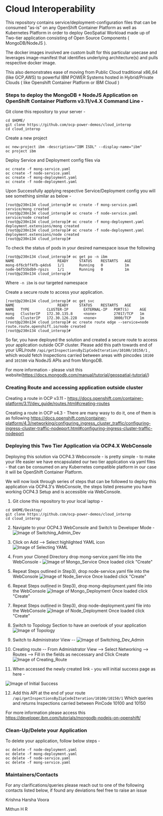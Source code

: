 # Cloud Interoperability 

This repository contains service/deployment-configuration files that can be consumed "as-is" on any OpenShift Container Platform 
as well as Kubernetes Platform in order to deploy GeoSpatial Workload made up of Two-tier application consisting 
of Open Source Components ( MongoDB/NodeJS ).

The docker images involved are custom built for this particular usecase and leverages image-manifest that identifies
underlying architecture(s) and pulls respective docker image.

This also demonstrates ease of moving from Public Cloud traditional x86_64 (like GCP,AWS) to 
powerful IBM POWER Systems hosted in Hybrid/Private Clouds ( like Openshift Container Platform or IBM Cloud )

### Steps to deploy the MongoDB + NodeJS Application on OpenShift Container Platform v3.11/v4.X Command Line -

Git clone this repository to your server -

```
cd $HOME/
git clone https://github.com/ocp-power-demos/cloud_interop
cd cloud_interop
```

Create a new project 

```
oc new-project ibm -description="IBM ISDL" --display-name="ibm"
oc project ibm
```

Deploy Service and Deployment config files via

```
oc create -f mong-service.yaml 
oc create -f node-service.yaml
oc create -f mong-deployment.yaml 
oc create -f node-deployment.yaml 
```

Upon Successfully applying respective Service/Deployment config you will see something similar as below -

```
[root@p230n134 cloud_interop]# oc create -f mong-service.yaml 
service/mong created
[root@p230n134 cloud_interop]# oc create -f node-service.yaml 
service/node created
[root@p230n134 cloud_interop]# oc create -f mong-deployment.yaml 
deployment.extensions/mong created
[root@p230n134 cloud_interop]# oc create -f node-deployment.yaml 
deployment.extensions/node created
[root@p230n134 cloud_interop]# 
```

To check the status of pods in your desired namespace issue the following
```
[root@p230n134 cloud_interop]# oc get po -n ibm
NAME                    READY     STATUS    RESTARTS   AGE
mong-6f6cbff4fb-q4ds6   1/1       Running   0          1m
node-b6f55bdb9-rpszs    1/1       Running   0          1m
[root@p230n134 cloud_interop]#
```
Where `-n ibm` is our targeted namespace

Create a secure route to access your application.

```
[root@p230n134 cloud_interop]# oc get svc
NAME                    READY     STATUS    RESTARTS   AGE
NAME   TYPE        CLUSTER-IP       EXTERNAL-IP   PORT(S)     AGE
mong   ClusterIP   172.30.135.8     <none>        27017/TCP   1m
node   ClusterIP   172.30.126.228   <none>        3000/TCP    1m
[root@p230n134 cloud_interop]# oc create route edge --service=node
route.route.openshift.io/node created
[root@p230n134 cloud_interop]#
```

So far, you have deployed the solution and created a secure route to access your application outside OCP cluster.
Please add this path towards end of your URL/route `/api/getInspectionsByZipCodeIteration/10100/10150/1` ,
which would fetch Inspections carried between areas with pincodes `10100` and `101500` via NodeJS APIs
and from MongoDB.

For more information - please visit this website(https://docs.mongodb.com/manual/tutorial/geospatial-tutorial/)

### Creating Route and accessing application outside cluster

Creating a route in OCP v3.11 -
https://docs.openshift.com/container-platform/3.11/dev_guide/routes.html#creating-routes 

Creating a route in OCP v4.3 -
There are many wasy to do it, one of them is as following
https://docs.openshift.com/container-platform/4.3/networking/configuring_ingress_cluster_traffic/configuring-ingress-cluster-traffic-nodeport.html#configuring-ingress-cluster-traffic-nodeport

### Deploying this Two Tier Application via OCP4.X WebConsole

Deploying this solution via OCP4.3 Webconsole - is pretty simple - to make your life easier we have 
encapsulated our two tier application via yaml files - that can be consumed on any Kubernetes compatible platform in our case it will be OpenShift Container Platform.

We will now look through series of steps that can be followed to deploy this application via OCP4.3's WebConsole, 
the steps listed presume you have working OCP4.3 Setup and is accessible via WebConsole.

1) Git clone this repository to your local laptop -

```
cd $HOME/Desktop/
git clone https://github.com/ocp-power-demos/cloud_interop
cd cloud_interop
```

2) Navigate to your OCP4.3 WebConsole and Switch to Developer Mode -
![Image of Switching_Admin_Dev](https://github.com/ocp-power-demos/cloud_interop/blob/master/pics/Switching_Admin_Dev.png)

3) Click on Add --> Select highlighted YAML icon
![Image of Selecting YAML](https://github.com/ocp-power-demos/cloud_interop/blob/master/pics/Click_add_yaml_view.png)

4) From your Cloned Directory drop mong-service.yaml file into the WebConsole  -
![Image of Mongo_Service](https://github.com/ocp-power-demos/cloud_interop/blob/master/pics/mongo-service.png)
Once loaded click "Create"

5) Repeat Steps outlined in Step3), drop node-service.yaml file into the WebConsole
![Image of Node_Service](https://github.com/ocp-power-demos/cloud_interop/blob/master/pics/node-service-yaml.png)
Once loaded click "Create"

6) Repeat Steps outlined in Step3), drop mong-deployment.yaml file into the WebConsole
![Image of Mongo_Deployment](https://github.com/ocp-power-demos/cloud_interop/blob/master/pics/mongo-deployment-yaml.png)
Once loaded click "Create"

7) Repeat Steps outlined in Step3), drop node-deployment.yaml file into the WebConsole
![Image of Node_Deployment](https://github.com/ocp-power-demos/cloud_interop/blob/master/pics/node-deployment.png)
Once loaded click "Create"

8) Switch to Topology Section to have an overlook of your application 
![Image of Topology](https://github.com/ocp-power-demos/cloud_interop/blob/master/pics/topology_view.png)

9) Switch to Administrator View -- 
![Image of Switching_Dev_Admin](https://github.com/ocp-power-demos/cloud_interop/blob/master/pics/Switching_Admin_Dev.png)

10) Creating route -- From Administrator View --> Select Networking --> Routes --> Fill in the fields as neccessary and Click Create 
![Image of Creating_Route](https://github.com/ocp-power-demos/cloud_interop/blob/master/pics/Create_route_details.png)

11) When accessed the newly created link - you will initial success page as here -

![Image of Initial Success](https://github.com/ocp-power-demos/cloud_interop/blob/master/pics/Initial_Success.png)

12) Add this API at the end of your route `/api/getInspectionsByZipCodeIteration/10100/10150/1`
Which queries and returns Inspections carried between PinCode 10100 and 10150

For more information please access this https://developer.ibm.com/tutorials/mongodb-nodejs-on-openshift/

### Clean-Up/Delete your Application
To delete your application, follow below steps -

```
oc delete -f node-deployment.yaml
oc delete -f mong-deployment.yaml
oc delete -f node-service.yaml
oc delete -f mong-service.yaml 
```

### Maintainers/Contacts 
For any clarifications/queries please reach out to one of the following contacts listed below,
if found any deviations feel free to raise an issue 

Krishna Harsha Voora

Mithun H R

